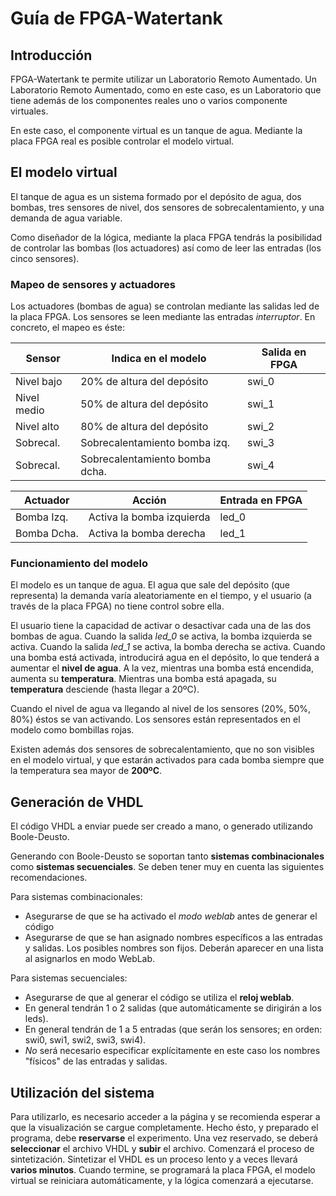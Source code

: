 # Guía de FPGA-Watertank

## Introducción

FPGA-Watertank te permite utilizar un Laboratorio Remoto Aumentado.
Un Laboratorio Remoto Aumentado, como en este caso, es un Laboratorio que
tiene además de los componentes reales uno o varios componente virtuales.

En este caso, el componente virtual es un tanque de agua. Mediante la placa
 FPGA real es posible controlar el modelo virtual.


## El modelo virtual

El tanque de agua es un sistema formado por el depósito de agua,
dos bombas, tres sensores de nivel, dos sensores de sobrecalentamiento, y una
demanda de agua variable.

Como diseñador de la lógica, mediante la placa FPGA tendrás la posibilidad
de controlar las bombas (los actuadores) así como de leer las entradas (los
cinco sensores).


### Mapeo de sensores y actuadores

Los actuadores (bombas de agua) se controlan mediante las salidas led de la
placa FPGA. Los sensores se leen mediante las entradas *interruptor*. En concreto,
el mapeo es éste:

Sensor      | Indica en el modelo              | Salida en FPGA
----------- | -------------------------------- | --------------
Nivel bajo  | 20% de altura del depósito       | swi_0
Nivel medio | 50% de altura del depósito       | swi_1
Nivel alto  | 80% de altura del depósito       | swi_2
Sobrecal.   | Sobrecalentamiento bomba izq.    | swi_3
Sobrecal.   | Sobrecalentamiento bomba dcha.   | swi_4


Actuador    | Acción                     | Entrada en FPGA
----------- | -------------------------- | ---------------
Bomba Izq.  | Activa la bomba izquierda  | led_0
Bomba Dcha. | Activa la bomba derecha    | led_1


### Funcionamiento del modelo

El modelo es un tanque de agua. El agua que sale del depósito (que representa)
la demanda varía aleatoriamente en el tiempo, y el usuario (a través de la placa
FPGA) no tiene control sobre ella.

El usuario tiene la capacidad de activar o desactivar cada una de las dos bombas
de agua. Cuando la salida *led_0* se activa, la bomba izquierda se activa.
Cuando la salida *led_1* se activa, la bomba derecha se activa. Cuando una bomba
está activada, introducirá agua en el depósito, lo que tenderá a aumentar el
**nivel
de agua**. A la vez, mientras una bomba está encendida, aumenta su **temperatura**.
Mientras una bomba está apagada, su **temperatura** desciende (hasta llegar a 20ºC).

Cuando el nivel de agua va llegando al nivel de los sensores (20%, 50%, 80%)
éstos se van activando. Los sensores están representados en el modelo como
bombillas rojas.

Existen además dos sensores de sobrecalentamiento, que no son visibles en el modelo
virtual, y que estarán activados para cada bomba siempre que la temperatura sea mayor
de **200ºC**.


## Generación de VHDL

El código VHDL a enviar puede ser creado a mano, o generado utilizando
Boole-Deusto.

Generando con Boole-Deusto se soportan tanto **sistemas combinacionales** como
**sistemas secuenciales**. Se deben tener muy en cuenta las siguientes
recomendaciones.

Para sistemas combinacionales:
 * Asegurarse de que se ha activado el *modo weblab* antes de generar el código
 * Asegurarse de que se han asignado nombres específicos a las entradas y salidas.
   Los posibles nombres son fijos. Deberán aparecer en una lista al asignarlos en modo
   WebLab.

Para sistemas secuenciales:
 * Asegurarse de que al generar el código se utiliza el **reloj weblab**.
 * En general tendrán 1 o 2 salidas (que automáticamente se dirigirán a los leds).
 * En general tendrán de 1 a 5 entradas (que serán los sensores; en orden: swi0, swi1, swi2, swi3, swi4).
 * *No* será necesario especificar explícitamente en este caso los nombres "físicos" de las entradas y salidas.


## Utilización del sistema

Para utilizarlo, es necesario acceder a la página y se recomienda esperar a que
la visualización  se cargue completamente. Hecho ésto, y preparado el programa,
debe **reservarse** el experimento. Una vez reservado, se deberá **seleccionar**
el archivo VHDL y **subir** el archivo. Comenzará el proceso de sintetización.
Sintetizar el VHDL es un proceso lento y a veces llevará
**varios minutos**. Cuando termine, se programará la placa FPGA, el modelo
virtual se reiniciara automáticamente, y la lógica comenzará a ejecutarse.



